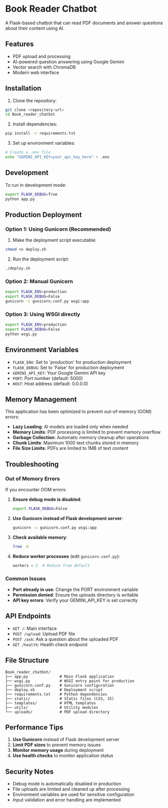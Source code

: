 # Book Reader Chatbot

A Flask-based chatbot that can read PDF documents and answer questions about their content using AI.

## Features

- PDF upload and processing
- AI-powered question answering using Google Gemini
- Vector search with ChromaDB
- Modern web interface

## Installation

1. Clone the repository:
```bash
git clone <repository-url>
cd Book_reader_chatbot
```

2. Install dependencies:
```bash
pip install -r requirements.txt
```

3. Set up environment variables:
```bash
# Create a .env file
echo "GEMINI_API_KEY=your_api_key_here" > .env
```

## Development

To run in development mode:
```bash
export FLASK_DEBUG=True
python app.py
```

## Production Deployment

### Option 1: Using Gunicorn (Recommended)

1. Make the deployment script executable:
```bash
chmod +x deploy.sh
```

2. Run the deployment script:
```bash
./deploy.sh
```

### Option 2: Manual Gunicorn

```bash
export FLASK_ENV=production
export FLASK_DEBUG=False
gunicorn -c gunicorn.conf.py wsgi:app
```

### Option 3: Using WSGI directly

```bash
export FLASK_ENV=production
export FLASK_DEBUG=False
python wsgi.py
```

## Environment Variables

- `FLASK_ENV`: Set to 'production' for production deployment
- `FLASK_DEBUG`: Set to 'False' for production deployment
- `GEMINI_API_KEY`: Your Google Gemini API key
- `PORT`: Port number (default: 5000)
- `HOST`: Host address (default: 0.0.0.0)

## Memory Management

This application has been optimized to prevent out-of-memory (OOM) errors:

- **Lazy Loading**: AI models are loaded only when needed
- **Memory Limits**: PDF processing is limited to prevent memory overflow
- **Garbage Collection**: Automatic memory cleanup after operations
- **Chunk Limits**: Maximum 1000 text chunks stored in memory
- **File Size Limits**: PDFs are limited to 1MB of text content

## Troubleshooting

### Out of Memory Errors

If you encounter OOM errors:

1. **Ensure debug mode is disabled**:
   ```bash
   export FLASK_DEBUG=False
   ```

2. **Use Gunicorn instead of Flask development server**:
   ```bash
   gunicorn -c gunicorn.conf.py wsgi:app
   ```

3. **Check available memory**:
   ```bash
   free -h
   ```

4. **Reduce worker processes** (edit `gunicorn.conf.py`):
   ```python
   workers = 2  # Reduce from default
   ```

### Common Issues

- **Port already in use**: Change the PORT environment variable
- **Permission denied**: Ensure the uploads directory is writable
- **API key errors**: Verify your GEMINI_API_KEY is set correctly

## API Endpoints

- `GET /`: Main interface
- `POST /upload`: Upload PDF file
- `POST /ask`: Ask a question about the uploaded PDF
- `GET /health`: Health check endpoint

## File Structure

```
Book_reader_chatbot/
├── app.py              # Main Flask application
├── wsgi.py             # WSGI entry point for production
├── gunicorn.conf.py    # Gunicorn configuration
├── deploy.sh           # Deployment script
├── requirements.txt    # Python dependencies
├── static/             # Static files (CSS, JS)
├── templates/          # HTML templates
├── utils/              # Utility modules
└── uploads/            # PDF upload directory
```

## Performance Tips

1. **Use Gunicorn** instead of Flask development server
2. **Limit PDF sizes** to prevent memory issues
3. **Monitor memory usage** during deployment
4. **Use health checks** to monitor application status

## Security Notes

- Debug mode is automatically disabled in production
- File uploads are limited and cleaned up after processing
- Environment variables are used for sensitive configuration
- Input validation and error handling are implemented